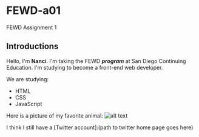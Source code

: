 # FEWD-a01
FEWD Assignment 1

## Introductions
Hello, I'm **Nanci**. I'm taking the FEWD _**program**_ at San Diego Continuing Education. I'm studying to become a front-end web developer. 

We are studying:
* HTML
* CSS
* JavaScript

Here is a picture of my favorite animal:
![alt text](https://codeharmony.tech/images/hamster.jpeg)

I think I still have a [Twitter account]:(path to twitter home page goes here)
